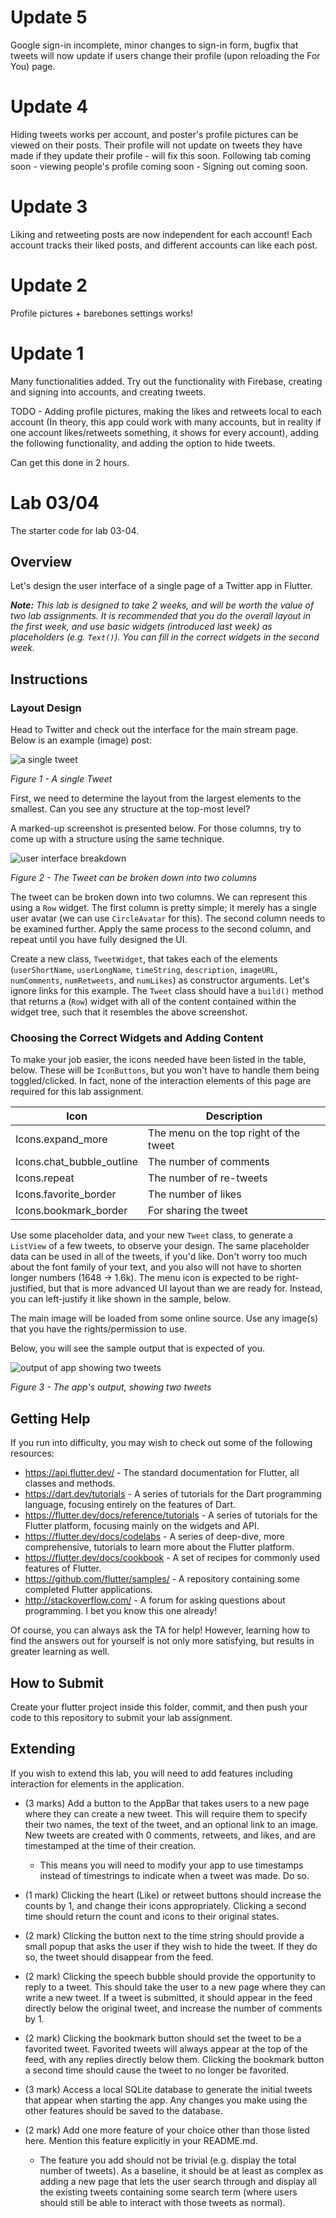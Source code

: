 # Update 5
Google sign-in incomplete, minor changes to sign-in form, bugfix that tweets will now update if users change their profile (upon reloading the For You) page.

# Update 4
Hiding tweets works per account, and poster's profile pictures can be viewed on their posts. Their profile will not update on tweets they have made if they update their profile - will fix this soon. Following tab coming soon - viewing people's profile coming soon - Signing out coming soon.

# Update 3
Liking and retweeting posts are now independent for each account! Each account tracks their liked posts, and different accounts can like each post.

# Update 2
Profile pictures + barebones settings works!

# Update 1
Many functionalities added.
Try out the functionality with Firebase, creating and signing into accounts, and creating tweets.

TODO - Adding profile pictures, making the likes and retweets local to each account (In theory, this app could work with many accounts, but in reality if one account likes/retweets something, it shows for every account), adding the following functionality, and adding the option to hide tweets.

Can get this done in 2 hours.

# Lab 03/04
The starter code for lab 03-04.

## Overview
Let's design the user interface of a single page of a Twitter app in Flutter.

_**Note:** This lab is designed to take 2 weeks, and will be worth the value of two lab assignments.  It is recommended that you do the overall layout in the first week, and use basic widgets (introduced last week) as placeholders (e.g. `Text()`).  You can fill in the correct widgets in the second week._

## Instructions

### Layout Design
Head to Twitter and check out the interface for the main stream page.  Below is an example (image) post:

![a single tweet](images/single_tweet.png)

_Figure 1 - A single Tweet_

First, we need to determine the layout from the largest elements to the smallest.  Can you see any structure at the top-most level?

A marked-up screenshot is presented below.  For those columns, try to come up with a structure using the same technique.

![user interface breakdown](images/ui_breakdown.png)
 
_Figure 2 - The Tweet can be broken down into two columns_

The tweet can be broken down into two columns.  We can represent this using a `Row` widget.  The first column is pretty simple; it merely has a single user avatar (we can use `CircleAvatar` for this).  The second column needs to be examined further.  Apply the same process to the second column, and repeat until you have fully designed the UI.

Create a new class, `TweetWidget`, that takes each of the elements (`userShortName`, `userLongName`, `timeString`, `description`, `imageURL`, `numComments`, `numRetweets`, and `numLikes`) as constructor arguments.  Let's ignore links for this example.  The `Tweet` class should have a `build()` method that returns a (`Row`) widget with all of the content contained within the widget tree, such that it resembles the above screenshot. 

### Choosing the Correct Widgets and Adding Content
To make your job easier, the icons needed have been listed in the table, below.  These will be `IconButtons`, but you won't have to handle them being toggled/clicked.  In fact, none of the interaction elements of this page are required for this lab assignment.

Icon | Description
---- | -----------
Icons.expand_more | The menu on the top right of the tweet
Icons.chat_bubble_outline | The number of comments
Icons.repeat | The number of re-tweets
Icons.favorite_border | The number of likes
Icons.bookmark_border | For sharing the tweet

Use some placeholder data, and your new `Tweet` class, to generate a `ListView` of a few tweets, to observe your design.  The same placeholder data can be used in all of the tweets, if you'd like.  Don't worry too much about the font family of your text, and you also will not have to shorten longer numbers (1648 -> 1.6k).  The menu icon is expected to be right-justified, but that is more advanced UI layout than we are ready for.  Instead, you can left-justify it like shown in the sample, below.

The main image will be loaded from some online source.  Use any image(s) that you have the rights/permission to use.

Below, you will see the sample output that is expected of you.

![output of app showing two tweets](images/app_output.png)

_Figure 3 - The app's output, showing two tweets_

## Getting Help
If you run into difficulty, you may wish to check out some of the following resources:

- https://api.flutter.dev/  - The standard documentation for Flutter, all classes and methods.
- https://dart.dev/tutorials - A series of tutorials for the Dart programming language, focusing entirely on the features of Dart.
- https://flutter.dev/docs/reference/tutorials - A series of tutorials for the Flutter platform, focusing mainly on the widgets and API.
- https://flutter.dev/docs/codelabs - A series of deep-dive, more comprehensive, tutorials to learn more about the Flutter platform.
- https://flutter.dev/docs/cookbook - A set of recipes for commonly used features of Flutter.
- https://github.com/flutter/samples/ - A repository containing some completed Flutter applications.
- http://stackoverflow.com/ - A forum for asking questions about programming.  I bet you know this one already!

Of course, you can always ask the TA for help!  However, learning how to find the answers out for yourself is not only more satisfying, but results in greater learning as well.

## How to Submit
Create your flutter project inside this folder, commit, and then push your code to this repository to submit your lab assignment.

## Extending
If you wish to extend this lab, you will need to add features including interaction for elements in the application.

- (3 marks) Add a button to the AppBar that takes users to a new page where they can create a new tweet. This will require them to specify their two names, the text of the tweet, and an optional link to an image. New tweets are created with 0 comments, retweets, and likes, and are timestamped at the time of their creation.

  - This means you will need to modify your app to use timestamps instead of timestrings to indicate when a tweet was made. Do so.

- (1 mark) Clicking the heart (Like) or retweet buttons should increase the counts by 1, and change their icons appropriately. Clicking a second time should return the count and icons to their original states.

- (2 mark) Clicking the button next to the time string should provide a small popup that asks the user if they wish to hide the tweet. If they do so, the tweet should disappear from the feed.

- (2 mark) Clicking the speech bubble should provide the opportunity to reply to a tweet. This should take the user to a new page where they can write a new tweet. If a tweet is submitted, it should appear in the feed directly below the original tweet, and increase the number of comments by 1.

- (2 mark) Clicking the bookmark button should set the tweet to be a favorited tweet. Favorited tweets will always appear at the top of the feed, with any replies directly below them. Clicking the bookmark button a second time should cause the tweet to no longer be favorited.

- (3 mark) Access a local SQLite database to generate the initial tweets that appear when starting the app. Any changes you make using the other features should be saved to the database.

- (2 mark) Add one more feature of your choice other than those listed here. Mention this feature explicitly in your README.md. 

  - The feature you add should not be trivial (e.g. display the total number of tweets). As a baseline, it should be at least as complex as adding a new page that lets the user search through and display all the existing tweets containing some search term (where users should still be able to interact with those tweets as normal). 
